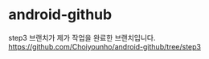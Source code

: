 # android-github

step3 브랜치가 제가 작업을 완료한 브랜치입니다. 
https://github.com/Choiyounho/android-github/tree/step3
